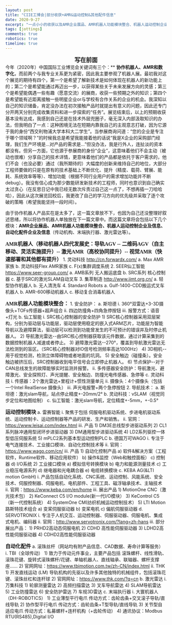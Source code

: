 ```yaml
---
layout: post
title: "CIIE工博会|部分收获+AMR&运动控制&其他配件信息"
date: 2020-9-27
excerpt: "一点小小的收获以及AMR企业展品、AMR机器人功能模块整合、机器人运动控制企业及信息、自动化配件企业及信息（传动机构、末端执行器、激光雷达等） "
tags: [jottings]
comments: true
robotics: true
timeline: true
---
```


<b><center><font size="4" face="Segoe Script">写在前面</font></center></b>
今年（2020年）中国国际工业博览会关键词有三个：** <b>协作机器人、AMR和数字化</b>，而前两个与我专业关系更为紧密，因此我主要参观了机器人展。最初我对这个展览的期待有四个，第一个是希望了解新技术是如何体现在机器人的新功能上的；第二个是希望能通过再迈出一步，以获得某些关于未来发展方向的灵感；第三个是希望能偶遇一些有趣（愿意交流）的展商，收获一些预期之外的知识；第四个是希望能有近距离接触一些明星企业or与学校有合作关系的企业的机会。我深知以自己的知识储备，肯定没办法在初次接触产品时就提出有意义的问题，因此还专门分开两天分别完成收集资料和进一步探索的“任务”。展览结束后，以上的预期收获基本没有达成，我感到自己还是在技术外层兜圈子，毫无深入内部汲取知识的办法，但我明白了一点：这种困境无法在短期内靠我自己的主观意志打破，因为它源于我的身份“西交利物浦大学本科大二学生”。当参展商询问道：“您的企业是专注于哪个领域啊？”的时候我总是希望我能接着他的话说“我是X企业的采购部门经理，我们生产环境是…对产品的需求是…”但没办法，我是行外人，连扯淡的资本都没有。但另一方面，它也源于参展商的身份“企业”，这意味着他们不会主动（被动也很难）分享自己的技术详情，更意味着他们的产品都是依托于客户需求的，他们不会（也没必要）通过（我所期待的）大幅度的创新来维持自己的地位，大部分工程师要做的只是在原有的技术基础上不断优化、提升（精度、载荷、臂展、能耗、系统效率等等）、增加功能（根据不同行业用户的需求增加功能并不断debug）。我没有信心成为那少数能研发新技术的工程师，同时也意识到自己确实太过贪心（在反思日记中我已经无数次斥责过自己这一点了，不想再插一刀哈哈哈），因此从这次展览回校后，我更改了自己的学习方向的优先级并采取了逐个攻破的策略（希望我能坚持一段时间）。

由于协作机器人产品实在是太多了，这一篇文章放不下，也因为自己还没整理好叙述思绪，所以将协作机器人单独放在下一篇文章中。而这篇文章将会包括以下几个模块：<b>AMR企业展品、AMR机器人功能模块整合、机器人运动控制企业及信息、自动化配件企业及信息</b>（传动机构、末端执行器、激光雷达等）。

<b><font size="3" face="Segoe Script">AMR机器人（移动机器人四代发展史：导轨AGV -- 二维码AGV（自主移动、灵活实施提升）-- 激光AMR（高校协同提升）-- 视觉AMR（快速部署和其他都有提升）</font></b>
	1. 灵动科技 http://cn.forwardx.com/
		a. Max AMR家族
		b. 灵动科技Flex AMR家族
		c. F(x)集群调度系统
	2. SEER仙工智能 https://www.seer-group.com/
		a. AMB系列 无人搬运底盘
		b. SRC系列 核心控制器
		c. 基于SRC的激光SLAM自动叉车
	3. 集萃制造 http://www.iimt.org.cn/
		a. 轻型协作机器人
		b. 无人清洗车
	4. Standard Robots 
		a. Gulf-1400-CDD搬运式叉车机器人
		b. AMR-600移动机器人
        c. 移动复合消毒机器人


<b><font size="3" face="Segoe Script">AMR机器人功能模块整合：</font></b>
	1. 安全防护：
		a. 斯坦德
			i. 360°双雷达+3-3D摄像头+TOFs传感器+超声组合
			ii. 四边防撞角+四角急停按钮
			iii. 报警方式：语音+灯光
		b. 仙工智能
			i. SRC核心控制器的安全防护
				1) SRC核心控制器采用双层架构，分别为驱动层与功能层，驱动层使用稳定的嵌入式ARM芯片，功能层为智能导航以及避障算法，驱动层可以检测到功能曾发生的不可预计的错误并及时停止机器人。
				2) 导航激光雷达--由SRC核心控制器获取该元件数据，通过计算采集到的数据控制机器人减速或者停止。
				3) 避障激光雷达--270°，覆盖到导航激光雷达无法检测到的盲区。（SRC核心控制器对IO信号检测频率高达1000Hz）
				4) 3D相机--用于视觉检测，检测立体障碍物或者地面的坑洞。
				5) 安全触边（碰撞条）。安全触边被挤压后，SRC控制器收到电平信号会立即停止机器人。
				6) 节点保护--对于CAN总线发生的故障能够实时监测并报警。
			ii. 多传感器安全防护：导航激光、避障激光、安全探照灯、声光提醒、安全触边、防撞光电传感器、急停等
		c. 灵动科技
			i. 传感器：2个激光雷达+里程计+惯性测量单元
			ii. 摄像头：4个摄像头（包括一个Intel RealSense 摄像头）
			iii. 声光电报警+两个急停按钮
	2. 导航技术：
		a. 斯坦德：激光slam导航，站点停止精度+-20mm/2°
		b. 灵动科技：vSLAM（视觉同步定位和地图绘制）
		c. 仙工智能：激光slam导航，定位精度+-5mm，+-0.5°

<b><font size="3" face="Segoe Script">运动控制模块</font></b>
		a. 雷赛智能
			i. 聚焦于包括 伺服电机驱动系统、步进电机驱动系统、运动控制卡、运动控制器等产品的研发、生产和销售。
			ii. 官网：https://www.leisai.com/index.html
			iii. 产品
				1) DM3E总线型步进驱动系列
				2) CL1系列脉冲通用型闭环步进驱动器
				3) DM通用型步进驱动系统
				4) LD2系列驱控一体型低压伺服系统
				5) mPLC2系列基本型运动控制PLC
		b. 德国万可WAGO
			i. 专注于电气连接技术、工业接口模块、自动化控制技术等
			ii. 官网：https://www.wago.com/cn/ 
			iii. 产品
				1) 自动化控制产品
					a) 软件&解决方案（工程软件，Runtime软件、移动应用软件）
					b) 操作&监控（Web和触控面板）
					c) 控制器
					d) I/O系统
				2) 工业接口模块
					a) 模拟信号转换模块
					b) 电力和能源测量技术
					c) 工业稳压电源系列
					d) 继电器和光电耦合器
					e) 电缆转换模块
		c. KEBA AG(&LTI motion GmbH)
			i. 产品包括自动化系统、CNC系统、运动控制、风能系统、安全技术、伺服控制器、伺服电机、电机部件、工程工具、磁浮轴承技术、主轴技术
			ii. 官网：https://www.keba.com/en/home
			iii. 展出产品
				1) MotionOne CNC（激光技术包）
				2) KeConnect C5 I/O module(新一代I/O模块）
				3) KeControl C5（新一代控制系统）
				4) SystemOne CM(纺织机械运动控制技术）
				5) LTI Motion 路斯特技术组合
					a) 变桨伺服驱动器
					b) 变桨电机
					c) 偏航伺服驱动器
		d. SERVOTRONIX
			i. 专注于人机交互、运动控制器、伺服驱动器、伺服电机、集成式电机、编码器
			ii. 官网：http://www.servotronix.com/?lang=zh-hans
			iii. 部分展出产品：
				1) PRHD2高动态伺服电机
				2) CDHD 高性能伺服驱动器
				3) LDHD2高性能伺服驱动器
				4) CDHD2高性能伺服驱动器

<b><font size="3" face="Segoe Script">自动化配件</font></b>
		a. 滚珠丝杆（网站均有附产品信息、CAD数据、寿命计算等服务） 
			i. TBI（全球传动）
				1) 致力于传动元件事业，主要产品包括 滚珠螺杆、线性滑轨、滚珠花键、旋转式滚珠螺杆/花键、单轴机器人、直线轴承、联轴器、螺杆支撑座……
				2) 官网网址：https://www.tbimotion.com.tw/zh-CN/index.html
			ii. THK
				1) 开发直线运动 (LM) 导轨机构的先驱以及许多其他独特的机械组件，包括滚珠花键、滚珠丝杠和连杆球
				2) 官网网址：https://www.thk.com/?q=cn
		b. 激光雷达
			i. 万集科技
				1) 轮廓测量雷达
				2) 高频扫描雷达
				3) 叉车导航雷达
				4) SLAM导航雷达
				5) 工业防撞雷达
				6) 安全防护雷达
				7) 车规3D雷达
		c. 末端执行器
			i. 大寰机器人（DH-ROBOTICS）
				1) 工业薄型平行电爪
				传动方式：齿轮齿条+交叉滚子导轨/直线导轨
				2) 协作型平行电爪
				传动方式：齿轮齿条+T型导轨/直线导轨
				3) 关节型自适应电爪
				传动方式：私募螺杆+连杆机构（+齿轮传动）
				4) 通讯协议：Modbus RTU(RS485),Digital I/O
					
	


